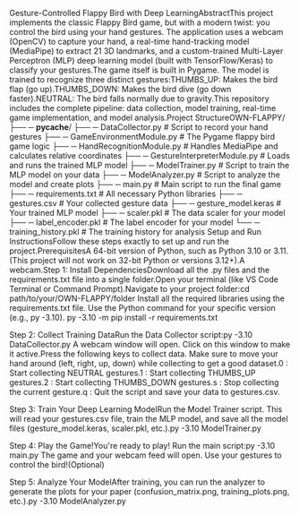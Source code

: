 Gesture-Controlled Flappy Bird with Deep LearningAbstractThis project implements the classic Flappy Bird game, but with a modern twist: you control the bird using your hand gestures. The application uses a webcam (OpenCV) to capture your hand, a real-time hand-tracking model (MediaPipe) to extract 21 3D landmarks, and a custom-trained Multi-Layer Perceptron (MLP) deep learning model (built with TensorFlow/Keras) to classify your gestures.The game itself is built in Pygame. The model is trained to recognize three distinct gestures:THUMBS_UP: Makes the bird flap (go up).THUMBS_DOWN: Makes the bird dive (go down faster).NEUTRAL: The bird falls normally due to gravity.This repository includes the complete pipeline: data collection, model training, real-time game implementation, and model analysis.Project StructureOWN-FLAPPY/
├── ─ __pycache__/
├── ─ DataCollector.py         # Script to record your hand gestures
├── ─ GameEnvironmentModule.py # The Pygame flappy bird game logic
├── ─ HandRecognitionModule.py # Handles MediaPipe and calculates relative coordinates
├── ─ GestureInterpreterModule.py # Loads and runs the trained MLP model
├── ─ ModelTrainer.py          # Script to train the MLP model on your data
├── ─ ModelAnalyzer.py         # Script to analyze the model and create plots
├── ─ main.py                  # Main script to run the final game
├── ─ requirements.txt         # All necessary Python libraries
├── ─ gestures.csv             # Your collected gesture data
├── ─ gesture_model.keras      # Your trained MLP model
├── ─ scaler.pkl               # The data scaler for your model
├── ─ label_encoder.pkl        # The label encoder for your model
└── ─ training_history.pkl     # The training history for analysis
Setup and Run InstructionsFollow these steps exactly to set up and run the project.PrerequisitesA 64-bit version of Python, such as Python 3.10 or 3.11. (This project will not work on 32-bit Python or versions 3.12+).A webcam.Step 1: Install DependenciesDownload all the .py files and the requirements.txt file into a single folder.Open your terminal (like VS Code Terminal or Command Prompt).Navigate to your project folder:cd path/to/your/OWN-FLAPPY/folder
Install all the required libraries using the requirements.txt file. Use the Python command for your specific version (e.g., py -3.10).
py -3.10 -m pip install -r requirements.txt

Step 2: Collect Training DataRun the Data Collector script:py -3.10 DataCollector.py
A webcam window will open. Click on this window to make it active.Press the following keys to collect data. Make sure to move your hand around (left, right, up, down) while collecting to get a good dataset.0 : Start collecting NEUTRAL gestures.1 : Start collecting THUMBS_UP gestures.2 : Start collecting THUMBS_DOWN gestures.s : Stop collecting the current gesture.q : Quit the script and save your data to gestures.csv.

Step 3: Train Your Deep Learning ModelRun the Model Trainer script. This will read your gestures.csv file, train the MLP model, and save all the model files (gesture_model.keras, scaler.pkl, etc.).py -3.10 ModelTrainer.py

Step 4: Play the Game!You're ready to play! Run the main script:py -3.10 main.py
The game and your webcam feed will open. Use your gestures to control the bird!(Optional)

 Step 5: Analyze Your ModelAfter training, you can run the analyzer to generate the plots for your paper (confusion_matrix.png, training_plots.png, etc.).py -3.10 ModelAnalyzer.py

